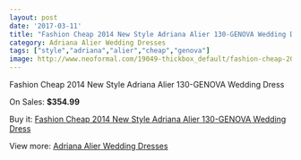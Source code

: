 ```yaml
---
layout: post
date: '2017-03-11'
title: "Fashion Cheap 2014 New Style Adriana Alier 130-GENOVA Wedding Dress"
category: Adriana Alier Wedding Dresses
tags: ["style","adriana","alier","cheap","genova"]
image: http://www.neoformal.com/19049-thickbox_default/fashion-cheap-2014-new-style-adriana-alier-130-genova-wedding-dress.jpg
---
```

Fashion Cheap 2014 New Style Adriana Alier 130-GENOVA Wedding Dress

On Sales: **$354.99**
<a href="https://www.neoformal.com/en/adriana-alier-wedding-dresses-2014/6090-fashion-cheap-2014-new-style-adriana-alier-130-genova-wedding-dress.html"><amp-img layout="responsive" width="600" height="600" src="//www.neoformal.com/19049-thickbox_default/fashion-cheap-2014-new-style-adriana-alier-130-genova-wedding-dress.jpg" alt="Fashion Cheap 2014 New Style Adriana Alier 130-GENOVA Wedding Dress 0" /></a>
<a href="https://www.neoformal.com/en/adriana-alier-wedding-dresses-2014/6090-fashion-cheap-2014-new-style-adriana-alier-130-genova-wedding-dress.html"><amp-img layout="responsive" width="600" height="600" src="//www.neoformal.com/19050-thickbox_default/fashion-cheap-2014-new-style-adriana-alier-130-genova-wedding-dress.jpg" alt="Fashion Cheap 2014 New Style Adriana Alier 130-GENOVA Wedding Dress 1" /></a>

Buy it: [Fashion Cheap 2014 New Style Adriana Alier 130-GENOVA Wedding Dress](https://www.neoformal.com/en/adriana-alier-wedding-dresses-2014/6090-fashion-cheap-2014-new-style-adriana-alier-130-genova-wedding-dress.html "Fashion Cheap 2014 New Style Adriana Alier 130-GENOVA Wedding Dress")

View more: [Adriana Alier Wedding Dresses](https://www.neoformal.com/en/79-adriana-alier-wedding-dresses-2014 "Adriana Alier Wedding Dresses")